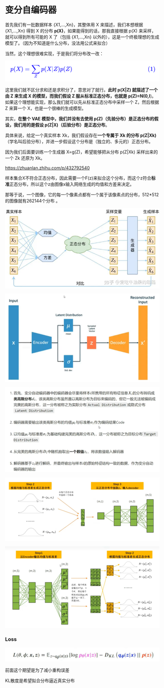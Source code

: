 # 变分自编码器

首先我们有一批数据样本 {X1,…,Xn}，其整体用 X 来描述，我们本想根据 {X1,…,Xn} 得到 X 的分布 **p(X)**，如果能得到的话，那我直接根据 p(X) 来采样，就可以得到所有可能的 X 了（包括 {X1,…,Xn} 以外的），这是一个终极理想的生成模型了。（因为不知道是什么分布，没法用公式来拟合）

当然，这个理想很难实现，于是我们将分布改一改：

![img](变分自编码器.assets/v2-6ef2d61528b556c4a56d49efbc0bb313_720w.webp)

这里我们就不区分求和还是求积分了，意思对了就行。**此时 p(X|Z) 就描述了一个由 Z 来生成 X 的模型，而我们假设 Z 服从标准正态分布，也就是 p(Z)=N(0,I**)。如果这个理想能实现，那么我们就可以先从标准正态分布中采样一个 Z，然后根据 Z 来算一个 X，也是一个很棒的生成模型。

其实，**在整个 VAE 模型中，我们并没有去使用 p(Z)（先验分布）是正态分布的假设，我们用的是假设 p(Z|X)（后验分布）是正态分布**。

具体来说，给定一个真实样本 Xk，我们假设存在**一个专属于 Xk 的分布 p(Z|Xk)**（学名叫后验分布），并进一步假设这个分布是（独立的、多元的）正态分布。

因为我们后面要训练一个生成器 X=g(Z)，希望能够把从分布 p(Z|Xk) 采样出来的一个 Zk 还原为 Xk。

https://zhuanlan.zhihu.com/p/432792540

样本集合X不符合正态分布，因此需要一个F(z)来拟合这个分布，而这个z符合**标准**正态分布，所以这个z由图像x输入网络生成的均值和方差来决定。

那等于说，一个图像，它的每一个像素点都有一个属于该像素点的分布，512*512的图像就有262144个分布 。

![img](变分自编码器.assets/v2-9779e3f34e212e7fd4f656737b9aee08_720w.webp)

![image-20230706144426093](变分自编码器.assets/image-20230706144426093.png)

![image-20230706144615800](变分自编码器.assets/image-20230706144615800.png)

![image-20230706145711873](变分自编码器.assets/image-20230706145711873.png)

![image-20230706152439188](变分自编码器.assets/image-20230706152439188.png)





### Loss

![image-20230706154708072](变分自编码器.assets/image-20230706154708072.png)

前面这个期望是为了减小重构误差

KL散度是希望拟合分布逼近真实分布